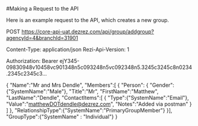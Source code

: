 #Making a Request to the API

Here is an example request to the API, which creates a new group.

POST https://core-api-uat.dezrez.com/api/group/addgroup?agencyId=4&branchId=31901

Content-Type: application/json
Rezi-Api-Version: 1

Authorization: Bearer ejY345-09830948v10458vc901348n5c093248n5vc092348n5.3245c3245c8n0234.2345c2345c3...

{
    "Name":"Mr and Mrs Dendle",
    "Members":[
        {
        "Person":
        {
            "Gender":{"SystemName":"Male"},
            "Title":"Mr",
            "FirstName":"Matthew",
            "LastName":"Dendle",
            "ContactItems":[
                {
                    "Type":{"SystemName":"Email"},
                    "Value":"matthewDOTdendle@dezrez.com",
                    "Notes":"Added via postman"
                }
                ]
        },
        "RelationshipType":{"SystemName":"PrimaryGroupMember"}
    }],
    "GroupType":{"SystemName" : "Individual"}
}
